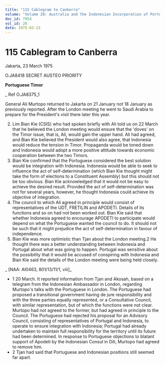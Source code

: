 ```yaml
---
title: "115 Cablegram to Canberra"
volume: "Volume 20: Australia and the Indonesian Incorporation of Portuguese Timor, 1974-1976"
doc_id: 7954
vol_id: 20
date: 1975-03-23
---
```


# 115 Cablegram to Canberra

Jakarta, 23 March 1975

O.JA8418 SECRET AUSTEO PRIORITY

**Portuguese Timor**

_ Ref O.JA8375_1

General Ali Murtopo returned to Jakarta on 21 January not 18 January as previously reported. After the London meeting he went to Saudi Arabia to prepare for the President's visit there later this year.

  2. Lim Bian Kie (CSIS) who had spoken briefly with Ali told us on 22 March that he believed the London meeting would ensure that the 'doves' on the Timor issue, that is, Ali, would gain the upper hand. Ali had agreed, and Bian Kie believed the President would also agree, that Indonesia would reduce the tension in Timor. Propaganda would be toned down and Indonesia would adopt a more positive attitude towards economic cooperation between the two Timors.
  3. Bian Kie confirmed that the Portuguese considered the best solution would be integration with Indonesia. Indonesia would be able to seek to influence the act of self-determination (which Bian Kie thought might take the form of elections to a Constituent Assembly) but this should not be too obvious. Bian Kie acknowledged that it would not be easy to achieve the desired result. Provided the act of self-determination was not for several years, however, he thought Indonesia could achieve its objective of integration.
  4. The council to which Ali agreed in principle would consist of representatives of the UDT, FRETILIN and APODETI. Details of its functions and so on had not been worked out. Bian Kie said that whether Indonesia agreed to encourage APODETI to participate would depend on what the Portuguese wanted the council to do. It should not be such that it might prejudice the act of self-determination in favour of independence.
  5. Bian Kie was more optimistic than Tjan about the London meeting.2 He thought there was a better understanding between Indonesia and Portugal about what was going to happen. Portugal was sensitive about the possibility that it would be accused of conspiring with Indonesia and Bian Kie said the details of the London meeting were being held closely.



_ [NAA: Al0463, 801/13/11/1, viii]_

  * 1 20 March. It reported information from Tjan and Akosah, based on a telegram from the Indonesian Ambassador in London, regarding Murtopo's talks with the Portuguese in London. The Portuguese had proposed a transitional government having de jure responsibility and with the three parties equally represented, or a Consultative Council, with similar representation, but of which the functions were not clear. Murtopo had not agreed to the former, but had agreed in principle to the Council. The Portuguese had rejected his proposal for an Advisory Council, consisting of representatives of Portugal and Indonesia, to operate to ensure integration with Indonesia; Portugal had already undertaken to maintain full responsibility for the territory until its future had been determined. In response to Portuguese objections to blatant support of Apodeti by the Indonesian Consul in Dili, Murtopo had agreed to remove him.
  * 2 Tjan had said that Portuguese and Indonesian positions still seemed far apart.


